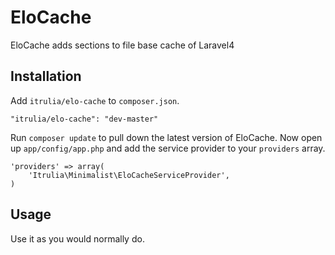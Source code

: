 # EloCache

EloCache adds sections to file base cache of Laravel4

## Installation

Add `itrulia/elo-cache` to `composer.json`.

    "itrulia/elo-cache": "dev-master"
    
Run `composer update` to pull down the latest version of EloCache. Now open up `app/config/app.php` and add the service provider to your `providers` array.

    'providers' => array(
        'Itrulia\Minimalist\EloCacheServiceProvider',
    )

## Usage

Use it as you would normally do.
